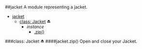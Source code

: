 <a name="module_jacket"></a>
##jacket
A module representing a jacket.


* [jacket](#module_jacket)
  * [class: Jacket](#exp_module_jacket--Jacket) ⏏
    * _instance_
      * [.zip()](#module_jacket--Jacket#zip)

<a name="exp_module_jacket--Jacket"></a>
###class: Jacket ⏏
<a name="module_jacket--Jacket#zip"></a>
####jacket.zip()
Open and close your Jacket.

